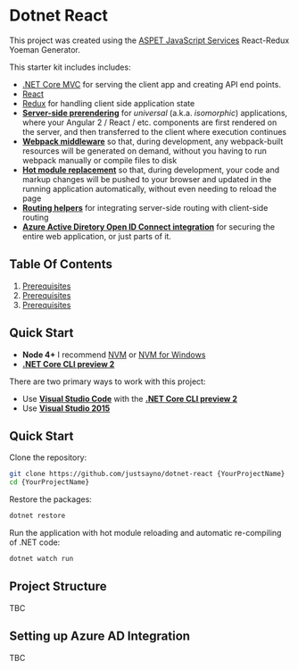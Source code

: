 # Dotnet React

This project was created using the [ASPET JavaScript Services](https://github.com/aspnet/JavaScriptServices) React-Redux Yoeman Generator.

This starter kit includes includes:

 * [.NET Core MVC]() for serving the client app and creating API end points.
 * [React](https://facebook.github.io/react/)
 * [Redux](http://redux.js.org/) for handling client side application state
 * [**Server-side prerendering**](#server-side-prerendering) for *universal* (a.k.a. *isomorphic*) applications, where your Angular 2 / React / etc. components are first rendered on the server, and then transferred to the client where execution continues
 * [**Webpack middleware**](#webpack-dev-middleware) so that, during development, any webpack-built resources will be generated on demand, without you having to run webpack manually or compile files to disk
 * [**Hot module replacement**](#webpack-hot-module-replacement) so that, during development, your code and markup changes will be pushed to your browser and updated in the running application automatically, without even needing to reload the page
 * [**Routing helpers**](#routing-helper-mapspafallbackroute) for integrating server-side routing with client-side routing
 * [**Azure Active Diretory Open ID Connect integration**](https://azure.microsoft.com/en-us/resources/samples/active-directory-dotnet-webapp-openidconnect-aspnetcore/) for securing the entire web application, or just parts of it. 

 
## Table Of Contents
1. [Prerequisites](#Prerequisites)
1. [Prerequisites](#Quick-Start)
1. [Prerequisites](#Quick-Start)

## Quick Start

* **Node 4+** I recommend [NVM](https://github.com/creationix/nvm) or [NVM for Windows]()
* [**.NET Core CLI preview 2**](https://docs.microsoft.com/en-us/dotnet/articles/core/tools/)

There are two primary ways to work with this project:

 * Use [**Visual Studio Code**](https://code.visualstudio.com) with the [**.NET Core CLI preview 2**](https://docs.microsoft.com/en-us/dotnet/articles/core/tools/)
 * Use [**Visual Studio 2015**](https://www.visualstudio.com/vs)

## Quick Start

Clone the repository:

```bash
git clone https://github.com/justsayno/dotnet-react {YourProjectName}
cd {YourProjectName}
```

Restore the packages:

```bash
dotnet restore
```

Run the application with hot module reloading and automatic re-compiling of .NET code:

```bash
dotnet watch run
```

## Project Structure

TBC

## Setting up Azure AD Integration

TBC